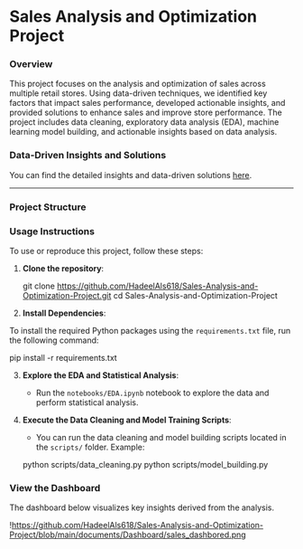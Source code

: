 
# **Sales Analysis and Optimization Project**

### **Overview**
This project focuses on the analysis and optimization of sales across multiple retail stores. Using data-driven techniques, we identified key factors that impact sales performance, developed actionable insights, and provided solutions to enhance sales and improve store performance. The project includes data cleaning, exploratory data analysis (EDA), machine learning model building, and actionable insights based on data analysis.

### **Data-Driven Insights and Solutions**
You can find the detailed insights and data-driven solutions [here](documents/Data_driven_solution/Insights.md).

---

### **Project Structure**



### **Usage Instructions**

To use or reproduce this project, follow these steps:

1. **Clone the repository**:

   git clone https://github.com/HadeelAls618/Sales-Analysis-and-Optimization-Project.git
   cd Sales-Analysis-and-Optimization-Project

2. **Install Dependencies**:

To install the required Python packages using the `requirements.txt` file, run the following command:

pip install -r requirements.txt


3. **Explore the EDA and Statistical Analysis**:
   - Run the `notebooks/EDA.ipynb` notebook to explore the data and perform statistical analysis.

4. **Execute the Data Cleaning and Model Training Scripts**:
   - You can run the data cleaning and model building scripts located in the `scripts/` folder. Example:
   
   python scripts/data_cleaning.py
   python scripts/model_building.py

### **View the Dashboard**

The dashboard below visualizes key insights derived from the analysis.


!https://github.com/HadeelAls618/Sales-Analysis-and-Optimization-Project/blob/main/documents/Dashboard/sales_dashbored.png




